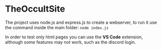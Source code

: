 # TheOccultSite

The project uses node.js and express.js to create a webserver, to run it use the command inside the main folder:
```node index.js```

In order to test only html pages you can use the **VS Code** extension, although some features
may not work, such as the discord login.
